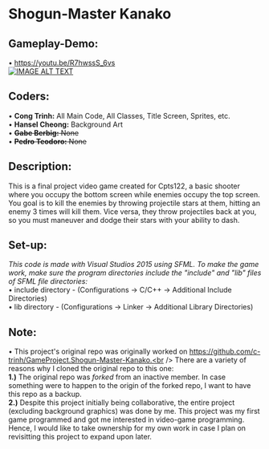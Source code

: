 # Shogun-Master Kanako

## __Gameplay-Demo__:
• https://youtu.be/R7hwssS_6vs<br />
[![IMAGE ALT TEXT](https://i.ytimg.com/vi/R7hwssS_6vs/hqdefault.jpg?sqp=-oaymwEZCPYBEIoBSFXyq4qpAwsIARUAAIhCGAFwAQ==&rs=AOn4CLDjoOPbs3rvSF5B6F11xBaLzqpqYw)](https://youtu.be/R7hwssS_6vs "Shogun-Master Kanako - Demo Gameplay")

## Coders:
• **Cong Trinh:** All Main Code, All Classes, Title Screen, Sprites, etc.<br />
• **Hansel Cheong:** Background Art<br />
• ~~**Gabe Berbig:** None~~<br />
• ~~**Pedro Teodoro:** None~~<br />

## Description:
This is a final project video game created for Cpts122, a basic shooter where you occupy the bottom screen while enemies occupy the top screen. You goal is to kill the enemies by throwing projectile stars at them, hitting an enemy 3 times will kill them. Vice versa, they throw projectiles back at you, so you must maneuver and dodge their stars with your ability to dash.

## Set-up:
*This code is made with Visual Studios 2015 using SFML. To make the game work, make sure the program directories include the "include" and "lib" files of SFML file directories:* <br />
• include directory - (Configurations -> C/C++ -> Additional Include Directories)<br />
• lib directory - (Configurations -> Linker -> Additional Library Directories)<br />

## Note:
• This project's original repo was originally worked on https://github.com/c-trinh/GameProject.Shogun-Master-Kanako.<br />
There are a variety of reasons why I cloned the original repo to this one:<br />
**1.)** The original repo was *forked* from an inactive member. In case something were to happen to the origin of the forked repo, I want to have this repo as a backup.<br />
**2.)** Despite this project initially being collaborative, the entire project (excluding background graphics) was done by me. This project was my first game programmed and got me interested in video-game programming. Hence, I would like to take ownership for my own work in case I plan on revisitting this project to expand upon later.

